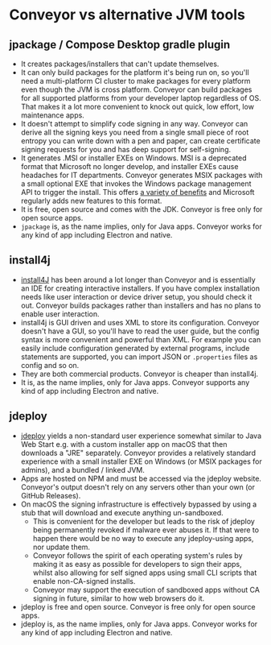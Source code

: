 # Conveyor vs alternative JVM tools

## jpackage / Compose Desktop gradle plugin

* It creates packages/installers that can't update themselves.
* It can only build packages for the platform it's being run on, so you'll need a multi-platform CI cluster to make packages for every platform even though the JVM is cross platform. Conveyor can build packages for all supported platforms from your developer laptop regardless of OS. That makes it a lot more convenient to knock out quick, low effort, low maintenance apps.
* It doesn't attempt to simplify code signing in any way. Conveyor can derive all the signing keys you need from a single small piece of root entropy you can write down with a pen and paper, can create certificate signing requests for you and has deep support for self-signing.
* It generates .MSI or installer EXEs on Windows. MSI is a deprecated format that Microsoft no longer develop, and installer EXEs cause headaches for IT departments. Conveyor generates MSIX packages with a small optional EXE that invokes the Windows package management API to trigger the install. This offers [a variety of benefits](../outputs.md) and Microsoft regularly adds new features to this format.
* It is free, open source and comes with the JDK. Conveyor is free only for open source apps.
* `jpackage` is, as the name implies, only for Java apps. Conveyor works for any kind of app including Electron and native.

## install4j

* [install4J](https://www.ej-technologies.com/products/install4j/overview.html) has been around a lot longer than Conveyor and is essentially an IDE for creating interactive installers. If you have complex installation needs like user interaction or device driver setup, you should check it out. Conveyor builds packages rather than installers and has no plans to enable user interaction.
* install4j is GUI driven and uses XML to store its configuration. Conveyor doesn't have a GUI, so you'll have to read the user guide, but the config syntax is more convenient and powerful than XML. For example you can easily include configuration generated by external programs, include statements are supported, you can import JSON or `.properties` files as config and so on.
* They are both commercial products. Conveyor is cheaper than install4j.
* It is, as the name implies, only for Java apps. Conveyor supports any kind of app including Electron and native.

## jdeploy

* [jdeploy](https://www.jdeploy.com/) yields a non-standard user experience somewhat similar to Java Web Start e.g. with a custom installer app on macOS that then downloads a "JRE" separately. Conveyor provides a relatively standard experience with a small installer EXE on Windows (or MSIX packages for admins), and a bundled / linked JVM.
* Apps are hosted on NPM and must be accessed via the jdeploy website. Conveyor's output doesn't rely on any servers other than your own (or GitHub Releases).
* On macOS the signing infrastructure is effectively bypassed by using a stub that will download and execute anything un-sandboxed.
    * This is convenient for the developer but leads to the risk of jdeploy being permanently revoked if malware ever abuses it. If that were to happen there would be no way to execute any jdeploy-using apps, nor update them.
    * Conveyor follows the spirit of each operating system's rules by making it as easy as possible for developers to sign their apps, whilst also allowing for self signed apps using small CLI scripts that enable non-CA-signed installs.
    * Conveyor may support the execution of sandboxed apps without CA signing in future, similar to how web browsers do it.
* jdeploy is free and open source. Conveyor is free only for open source apps.
* jdeploy is, as the name implies, only for Java apps. Conveyor works for any kind of app including Electron and native.

